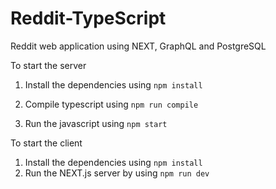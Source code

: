 # Reddit-TypeScript

Reddit web application using NEXT, GraphQL and PostgreSQL

To start the server

1. Install the dependencies using `npm install`

2. Compile typescript using `npm run compile`

3. Run the javascript using `npm start`

To start the client

1. Install the dependencies using `npm install`
2. Run the NEXT.js server by using `npm run dev`
